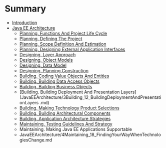 # Summary

* [Introduction](README.md)
* [Java EE Architecture](java_ee_architecture.md)
   * [Planning. Functions And Project Life Cycle](JavaEEArchitecture/1Planning_01_AAFunctionsAndProjectLifeCycle.md)
   * [Planning. Defining The Project](JavaEEArchitecture/1Planning_02_DefiningTheProject.md)
   * [Planning. Scope Definition And Estimation](JavaEEArchitecture/1Planning_03_ScopeDefinitionAndEstimation.md)
   * [Planning. Designing External Application Interfaces](JavaEEArchitecture/1Planning_04_DesigningExternalApplicationInterfaces.md)
   * [Designing. Layer Approach](JavaEEArchitecture/2Designing_05_LayerApproach.md)
   * [Designing. Object Models](JavaEEArchitecture/2Designing_06_ObjectModels.md)
   * [Designing. Data Model](JavaEEArchitecture/2Designing_07_DataModel.md)
   * [Designing. Planning Construction](JavaEEArchitecture/2Designing_08_PlanningConstruction.md)
   * [Building. Coding Value Objects And Entities](JavaEEArchitecture/3Building_09_CodingValueObjectsAndEntities.md)
   * [Building. Building Data Access Objects](JavaEEArchitecture/3Building_10_BuildingDataAccessObjects.md)
   * [Building. Building Business Objects](JavaEEArchitecture/3Building_11_BuildingBusinessObjects.md)
   * [Building. Building Deployment And Presentation Layers](JavaEEArchitecture/3Building_12_BuildingDeploymentAndPresentationLayers .md)
   * [Building. Making Technology Product Selections](JavaEEArchitecture/3Building_13_MakingTechnologyProductSelections.md)
   * [Building. Building Architectural Components](JavaEEArchitecture/3Building_14_BuildingArchitecturalComponents.md)
   * [Building. Application Architecture Strategies](JavaEEArchitecture/3Building_15_ApplicationArchitectureStrategies.md)
   * [Maintaining. Testing Guidelines And Strategy](JavaEEArchitecture/4Maintaining_16_TestingGuidelinesAndStrategy.md)
   * Maintaining. Making Java EE Applications Supportable
   * JavaEEArchitecture/4Maintaining_18_FindingYourWayWhenTechnologiesChange.md

